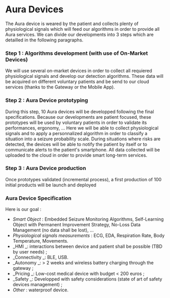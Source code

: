 # Aura Devices

The Aura device is weared by the patient and collects plenty of physiological signals which will feed our algorithms in order to provide all Aura services. We can divide our developments into 3 steps which are detailled in the following paragraphs.

### Step 1 : Algorithms development \(with use of On-Market Devices\)

We will use several on-market devices in order to collect all requiered physiological signals and develop our detection algorithms. These data will be acquired on different voluntary patients and be send to our cloud services \(thanks to the Gateway or the Mobile App\).

### Step 2 : Aura Device prototyping

During this step, 10 Aura devices will be developped following the final specifications. Because our developments are patient focused, these prototypes will be used by voluntary patients in order to validate its performances, ergonomy, ... Here we will be able to collect physiological signals and to apply a personnalized algorithm in order to classify a situation into a seizure probability scale. During situations where risks are detected, the devices will be able to notify the patient by itself or to communicate alerts to the patient's smartphone. All data collected will be uploaded to the cloud in order to provide smart long-term services.

### Step 3 : Aura Device production

Once prototypes validated \(incremental process\), a first production of 100 initial products will be launch and deployed

### Aura Device Specification

Here is our goal :

* _Smart Object_ : Embedded Seizure Monitoring Algorithms, Self-Learning Object with Permanent Improvement Strategy, No-Loss Data Management \(no data shall be lost\), ...
* _Physiological signals measurements_ : ECG, EDA, Respiration Rate, Body Temperature, Movements.
* _HMI _: interactions between device and patient shall be possible \(TBD by user needs\) ; 
* _Connectivity _: BLE, USB.
* _Autonomy _: &gt; 2 weeks and wireless battery charging through the gateway ;
* _Pricing _: Low-cost medical device with budget &lt; 200 euros ;
* _Safety _: Developped with safety considerations \(state of art of safety devices management\) ;
* _Other_ : waterproof device.



